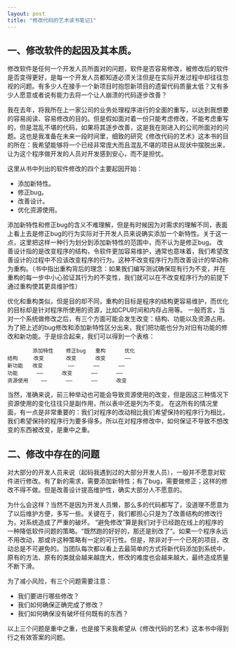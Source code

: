 ```yaml
---
layout: post
title: "修改代码的艺术读书笔记1"
---
```


一、修改软件的起因及其本质。
--------------------------
修改软件是任何一个开发人员所面对的问题，软件是否容易修改，被修改后的软件是否变得更好，是每一个开发人员都知道必须关注但是在实际开发过程中却往往忽视的问题。有多少人在接手一个新项目时抱怨新项目的遗留代码质量太低？又有多少人愿意或者说有能力去将一个让人崩溃的代码逐步改善？

我在去年，将我所在上一家公司的业务处理程序进行的全面的重写，以达到我想要的容易阅读、容易修改的目的。但是假如面对着一份只能考虑修改，不能考虑重写的，但是混乱不堪的代码，如果将其逐步改善，这是我在刚进入的公司所面对的问题。这也是我准备在未来一段时间里，细致的研究《修改代码的艺术》这本书的目的所在：我希望能够将一个已经非常庞大而且混乱不堪的项目从现状中摆脱出来，让为这个程序做开发的人员对开发感到安心，而不是担忧。

这里从书中列出的软件修改的四个主要起因开始：

* 添加新特性。
* 修正bug。
* 改善设计。
* 优化资源使用。

添加新特性和修正bug的含义不难理解，但是有时候因为对需求的理解不同，表面上看上去是修正bug的行为实际对于开发人员来说确实添加一个新特性。关于这一点，这里把这样一种行为划分到添加新特性的范围中，而不认为是修正bug。
改善设计指的是改变程序的结构，令软件更加容易维护，通常也意味着，我们希望改善设计的过程中不应该改变程序的行为。这种不改变程序行为而改善设计的举动称为重构。（书中指出重构背后的理念：如果我们编写测试确保现有行为不变，并在重构的每一步中小心验证其行为的不变性，我们就可以在不改变程序行为的前提下通过重构使其更具维护性）

优化和重构类似，但是目的却不同，重构的目标是程序的结构更容易维护，而优化的目标却是针对程序所使用的资源，比如CPU时间和内存占用等。
一般而言，当对一个系统做修改之后，有三个方面可能会发生改变：结构、功能以及资源占用。为了把上述的bug修改和添加新特性区分出来，我们把功能也分为对旧有功能的修改和新功能。于是综合起来，我们可以得到一个表格：

 			添加特性	修正bug	重构		优化
	结构	   改变	    改变		改变		——
	新功能   改变		——		——		——
	功能	    ——		改变		——		——
	资源使用	——		——		——		改变
当然，准确来说，前三种举动也可能会导致资源使用的改变，但是因这三种情况下资源使用的变化往往只是副作用，所以表中还是列为不变。
在这所有的情况里面，有一点是非常重要的：我们对程序的改动相比我们希望保持的程序行为相比，我们希望保持的程序行为要多得多。所以在对程序修改中，如何保证不导致不想改变的东西被改变，是重中之重。

二、修改中存在的问题
---------------------
对大部分的开发人员来说（起码我遇到过的大部分开发人员），一般并不愿意对软件进行修改。有了新的需求，需要添加新特性；有了bug，需要做修正；这样的修改不得不做。但是改善设计提高维护性，确实大部分人不愿意的。

为什么会这样？当然不是因为开发人员懒，那么多的代码都写了，没道理不愿意为了以后维护方便，多写一些。关键在于，我们都担心只是为了改善结构的修改行为，对系统造成了严重的破坏。
“避免修改”算是我们对于已经跑在线上的程序的一种降低软件问题的策略。“既然跑的好好的，那还是别改了”。如果一个程序永远不用改动，那或许这种策略有一定的可行性。但是，除非对于一个已死的项目，改动总是不可避免的。当团队每次都以看上去最简单的方式将新代码添加到系统中，原有的方法、原有的类就会越来越庞大，修改的难度也会越来越大，最终造成质量不断下滑。

为了减小风险，有三个问题需要注意：

* 我们要进行哪些修改？
* 我们如何确保正确完成了修改？
* 我们如何确保没有破坏任何既有的东西？

以上三个问题是重中之重，也是接下来我希望从《修改代码的艺术》这本书中得到行之有效答案的问题。